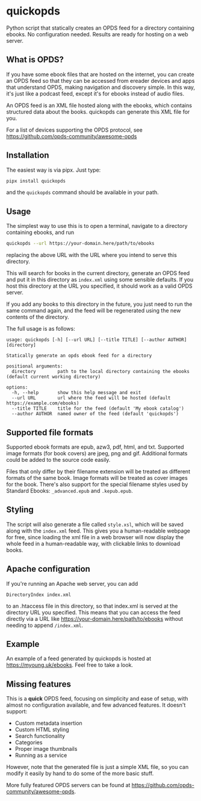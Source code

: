 # quickopds

Python script that statically creates an OPDS feed for a directory containing ebooks. No configuration needed. Results are ready for hosting on a web server.

## What is OPDS?

If you have some ebook files that are hosted on the internet, you can create an OPDS feed so that they can be accessed from ereader devices and apps that understand OPDS, making navigation and discovery simple. In this way, it's just like a podcast feed, except it's for ebooks instead of audio files.

An OPDS feed is an XML file hosted along with the ebooks, which contains structured data about the books. quickopds can generate this XML file for you.

For a list of devices supporting the OPDS protocol, see <https://github.com/opds-community/awesome-opds>

## Installation

The easiest way is via pipx. Just type:
```bash
pipx install quickopds
```
and the `quickopds` command should be available in your path.

## Usage

The simplest way to use this is to open a terminal, navigate to a directory containing ebooks, and run

```bash
quickopds --url https://your-domain.here/path/to/ebooks
```

replacing the above URL with the URL where you intend to serve this directory.

This will search for books in the current directory, generate an OPDS feed and put it in this directory as `index.xml` using some sensible defaults. If you host this directory at the URL you specified, it should work as a valid OPDS server.

If you add any books to this directory in the future, you just need to run the same command again, and the feed will be regenerated using the new contents of the directory.

The full usage is as follows:
```
usage: quickopds [-h] [--url URL] [--title TITLE] [--author AUTHOR] [directory]

Statically generate an opds ebook feed for a directory

positional arguments:
  directory        path to the local directory containing the ebooks (default current working directory)

options:
  -h, --help       show this help message and exit
  --url URL        url where the feed will be hosted (default https://example.com/ebooks)
  --title TITLE    title for the feed (default 'My ebook catalog')
  --author AUTHOR  named owner of the feed (default 'quickopds')
```

## Supported file formats

Supported ebook formats are epub, azw3, pdf, html, and txt. Supported image formats (for book covers) are jpeg, png and gif. Additional formats could be added to the source code easily.

Files that only differ by their filename extension will be treated as different formats of the same book. Image formats will be treated as cover images for the book. There's also support for the special filename styles used by Standard Ebooks: `_advanced.epub` and `.kepub.epub`.

## Styling

The script will also generate a file called `style.xsl`, which will be saved along with the `index.xml` feed. This gives you a human-readable webpage for free, since loading the xml file in a web browser will now display the whole feed in a human-readable way, with clickable links to download books.

## Apache configuration

If you're running an Apache web server, you can add

    DirectoryIndex index.xml
    
to an .htaccess file in this directory, so that index.xml is served at the directory URL you specified. This means that you can access the feed directly via a URL like https://your-domain.here/path/to/ebooks without needing to append `/index.xml`.

## Example

An example of a feed generated by quickopds is hosted at <https://myoung.uk/ebooks>. Feel free to take a look.

## Missing features

This is a **quick** OPDS feed, focusing on simplicity and ease of setup, with almost no configuration available, and few advanced features. It doesn't support:
- Custom metadata insertion
- Custom HTML styling
- Search functionality
- Categories
- Proper image thumbnails
- Running as a service

However, note that the generated file is just a simple XML file, so you can modify it easily by hand to do some of the more basic stuff.

More fully featured OPDS servers can be found at <https://github.com/opds-community/awesome-opds>.
